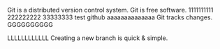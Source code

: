 Git is a distributed version control system.
Git is free software.
1111111111
222222222
33333333
test github
aaaaaaaaaaaaaa
Git tracks changes.
GGGGGGGGGG

LLLLLLLLLLLL
Creating a new branch is quick & simple.
